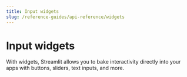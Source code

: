 ```yaml
---
title: Input widgets
slug: /reference-guides/api-reference/widgets
---
```


# Input widgets

With widgets, Streamlit allows you to bake interactivity directly into your apps with buttons, sliders, text inputs, and more.

<Autofunction function="streamlit.button" />
<Autofunction function="streamlit.checkbox" />
<Autofunction function="streamlit.radio" />
<Autofunction function="streamlit.selectbox" />
<Autofunction function="streamlit.multiselect" />
<Autofunction function="streamlit.slider" />
<Autofunction function="streamlit.select_slider" />
<Autofunction function="streamlit.text_input" />
<Autofunction function="streamlit.number_input" />
<Autofunction function="streamlit.text_area" />
<Autofunction function="streamlit.date_input" />
<Autofunction function="streamlit.time_input" />
<Autofunction function="streamlit.file_uploader" />
<Autofunction function="streamlit.color_picker" />
